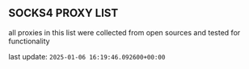 ## SOCKS4 PROXY LIST

all proxies in this list were collected from open sources and tested for functionality

last update: `2025-01-06 16:19:46.092600+00:00`